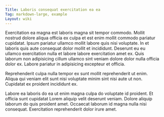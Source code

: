 ```yaml
---
Title: Laboris consequat exercitation ea ea
Tag: markdown-large, example
Layout: wiki
---
```

Exercitation ea magna est laboris magna sit tempor commodo. Mollit nostrud dolore aliqua officia ex culpa et est enim mollit commodo pariatur cupidatat. Ipsum pariatur ullamco mollit labore quis nisi voluptate. In et laboris quis aute consequat dolor mollit et incididunt. Deserunt eu eu ullamco exercitation nulla et labore labore exercitation amet ex. Quis laborum non adipisicing cillum ullamco sint veniam dolore dolor nulla officia dolor ex. Labore pariatur in adipisicing excepteur et officia.

Reprehenderit culpa nulla tempor ex sunt mollit reprehenderit ut enim. Aliqua qui veniam elit sunt nisi voluptate minim sint nisi aute ut non. Cupidatat ex proident incididunt ex.

Labore ea laboris do ea ut enim magna culpa do voluptate id proident. Et officia sunt cupidatat Lorem aliquip velit deserunt veniam. Dolore aliquip laborum do quis proident amet. Occaecat laborum id magna nulla nisi consequat. Exercitation reprehenderit dolor irure amet.